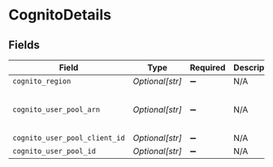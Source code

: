 # CognitoDetails


## Fields

| Field                                                                    | Type                                                                     | Required                                                                 | Description                                                              | Example                                                                  |
| ------------------------------------------------------------------------ | ------------------------------------------------------------------------ | ------------------------------------------------------------------------ | ------------------------------------------------------------------------ | ------------------------------------------------------------------------ |
| `cognito_region`                                                         | *Optional[str]*                                                          | :heavy_minus_sign:                                                       | N/A                                                                      | eu-central-1                                                             |
| `cognito_user_pool_arn`                                                  | *Optional[str]*                                                          | :heavy_minus_sign:                                                       | N/A                                                                      | arn:aws:cognito-idp:eu-central-1:123456789012:userpool/eu-central-sample |
| `cognito_user_pool_client_id`                                            | *Optional[str]*                                                          | :heavy_minus_sign:                                                       | N/A                                                                      | asbkh213ehkquwhdi                                                        |
| `cognito_user_pool_id`                                                   | *Optional[str]*                                                          | :heavy_minus_sign:                                                       | N/A                                                                      | eu-central-sample                                                        |